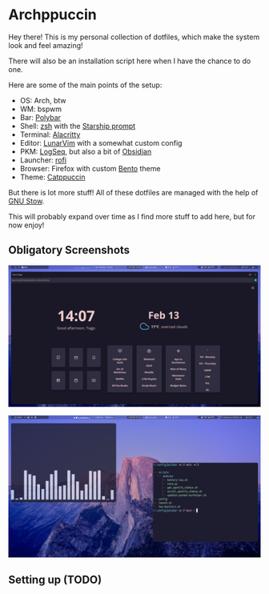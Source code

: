 # Archppuccin

Hey there! This is my personal collection of dotfiles, which make the system look and feel amazing!

There will also be an installation script here when I have the chance to do one.

Here are some of the main points of the setup:

- OS: Arch, btw
- WM: bspwm
- Bar: [Polybar](https://github.com/polybar/polybar)
- Shell: [zsh](https://wiki.archlinux.org/title/Zsh) with the [Starship prompt](https://starship.rs/)
- Terminal: [Alacritty](https://alacritty.org/)
- Editor: [LunarVim](https://www.lunarvim.org/) with a somewhat custom config
- PKM: [LogSeq](https://github.com/logseq/logseq), but also a bit of [Obsidian](https://obsidian.md/)
- Launcher: [rofi](https://github.com/davatorium/rofi/)
- Browser: Firefox with custom [Bento](https://github.com/migueravila/Bento) theme
- Theme: [Catppuccin](https://github.com/catppuccin/)

But there is lot more stuff! All of these dotfiles are managed with the help of [GNU Stow](https://www.gnu.org/software/stow/).

This will probably expand over time as I find more stuff to add here, but for now enjoy!

## Obligatory Screenshots

![Firefox setup](./assets/firefox.png)

![Floating terminals](./assets/term.png)

## Setting up (TODO)
